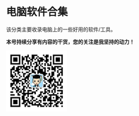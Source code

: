 # 电脑软件合集

该分类主要收录电脑上的一些好用的软件/工具。

**本号持续分享有内容的干货，您的关注是我坚持的动力！**

<img src="./../../_assets/clip_image002.jpg" style="width:33%;" />

